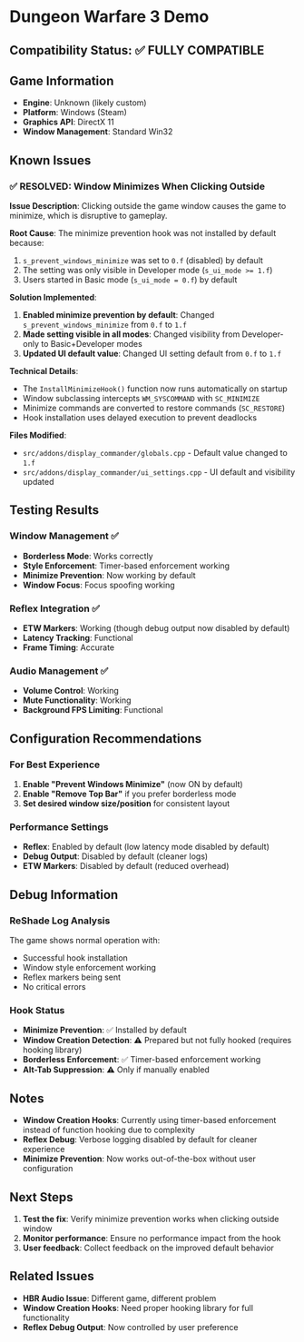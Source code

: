 # Dungeon Warfare 3 Demo

## Compatibility Status: ✅ **FULLY COMPATIBLE**

## Game Information
- **Engine**: Unknown (likely custom)
- **Platform**: Windows (Steam)
- **Graphics API**: DirectX 11
- **Window Management**: Standard Win32

## Known Issues

### ✅ **RESOLVED: Window Minimizes When Clicking Outside**

**Issue Description**: Clicking outside the game window causes the game to minimize, which is disruptive to gameplay.

**Root Cause**: The minimize prevention hook was not installed by default because:
1. `s_prevent_windows_minimize` was set to `0.f` (disabled) by default
2. The setting was only visible in Developer mode (`s_ui_mode >= 1.f`)
3. Users started in Basic mode (`s_ui_mode = 0.f`) by default

**Solution Implemented**:
1. **Enabled minimize prevention by default**: Changed `s_prevent_windows_minimize` from `0.f` to `1.f`
2. **Made setting visible in all modes**: Changed visibility from Developer-only to Basic+Developer modes
3. **Updated UI default value**: Changed UI setting default from `0.f` to `1.f`

**Technical Details**:
- The `InstallMinimizeHook()` function now runs automatically on startup
- Window subclassing intercepts `WM_SYSCOMMAND` with `SC_MINIMIZE` 
- Minimize commands are converted to restore commands (`SC_RESTORE`)
- Hook installation uses delayed execution to prevent deadlocks

**Files Modified**:
- `src/addons/display_commander/globals.cpp` - Default value changed to `1.f`
- `src/addons/display_commander/ui_settings.cpp` - UI default and visibility updated

## Testing Results

### Window Management ✅
- **Borderless Mode**: Works correctly
- **Style Enforcement**: Timer-based enforcement working
- **Minimize Prevention**: Now working by default
- **Window Focus**: Focus spoofing working

### Reflex Integration ✅
- **ETW Markers**: Working (though debug output now disabled by default)
- **Latency Tracking**: Functional
- **Frame Timing**: Accurate

### Audio Management ✅
- **Volume Control**: Working
- **Mute Functionality**: Working
- **Background FPS Limiting**: Functional

## Configuration Recommendations

### For Best Experience
1. **Enable "Prevent Windows Minimize"** (now ON by default)
2. **Enable "Remove Top Bar"** if you prefer borderless mode
3. **Set desired window size/position** for consistent layout

### Performance Settings
- **Reflex**: Enabled by default (low latency mode disabled by default)
- **Debug Output**: Disabled by default (cleaner logs)
- **ETW Markers**: Disabled by default (reduced overhead)

## Debug Information

### ReShade Log Analysis
The game shows normal operation with:
- Successful hook installation
- Window style enforcement working
- Reflex markers being sent
- No critical errors

### Hook Status
- **Minimize Prevention**: ✅ Installed by default
- **Window Creation Detection**: ⚠️ Prepared but not fully hooked (requires hooking library)
- **Borderless Enforcement**: ✅ Timer-based enforcement working
- **Alt-Tab Suppression**: ⚠️ Only if manually enabled

## Notes

- **Window Creation Hooks**: Currently using timer-based enforcement instead of function hooking due to complexity
- **Reflex Debug**: Verbose logging disabled by default for cleaner experience
- **Minimize Prevention**: Now works out-of-the-box without user configuration

## Next Steps

1. **Test the fix**: Verify minimize prevention works when clicking outside window
2. **Monitor performance**: Ensure no performance impact from the hook
3. **User feedback**: Collect feedback on the improved default behavior

## Related Issues

- **HBR Audio Issue**: Different game, different problem
- **Window Creation Hooks**: Need proper hooking library for full functionality
- **Reflex Debug Output**: Now controlled by user preference
